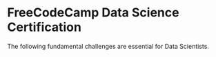 # FreeCodeCamp Data Science Certification

The following fundamental challenges are essential for Data Scientists.

